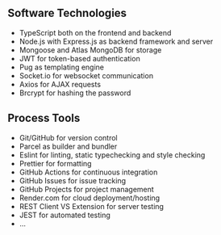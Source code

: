 
## Software Technologies

* TypeScript both on the frontend and backend
* Node.js with Express.js as backend framework and server
* Mongoose and Atlas MongoDB for storage
* JWT for token-based authentication
* Pug as templating engine
* Socket.io for websocket communication
* Axios for AJAX requests
* Brcrypt for hashing the password

## Process Tools

* Git/GitHub for version control
* Parcel as builder and bundler
* Eslint for linting, static typechecking and style checking
* Prettier for formatting
* GitHub Actions for continuous integration
* GitHub Issues for issue tracking
* GitHub Projects for project management
* Render.com for cloud deployment/hosting
* REST Client VS Extension for server testing
* JEST for automated testing
* ...

